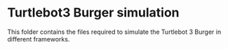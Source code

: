 # Turtlebot3 Burger simulation

This folder contains the files required to simulate the Turtlebot 3 Burger in different frameworks.
